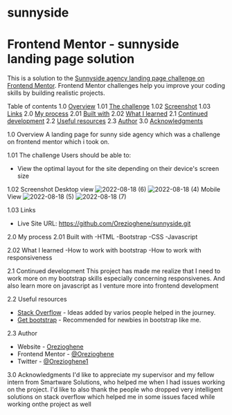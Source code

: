 # sunnyside
# Frontend Mentor - sunnyside landing page solution

This is a solution to the [Sunnyside agency landing page challenge on Frontend Mentor](https://www.frontendmentor.io/challenges/sunnyside-agency-landing-page-7yVs3B6ef). Frontend Mentor challenges help you improve your coding skills by building realistic projects. 

Table of contents 
1.0  [Overview](#overview)
1.01 [The challenge](#the-challenge)
1.02 [Screenshot](#screenshot)
1.03 [Links](#links)
2.0  [My process](#my-process)
2.01 [Built with](#built-with)
2.02 [What I learned](#what-i-learned) 
2.1  [Continued development](#continued-development)
2.2  [Useful resources](#useful-resources)
2.3  [Author](#author)
3.0  [Acknowledgments](#acknowledgments)

1.0 Overview
A landing page for sunny side agency which was a challenge on frontend mentor which i took on.

1.01 The challenge
Users should be able to:
- View the optimal layout for the site depending on their device's screen size

1.02 Screenshot
Desktop view
![2022-08-18 (6)](https://user-images.githubusercontent.com/105548322/185429624-111e01b2-69c9-45db-b3a4-045c48f33746.png)
![2022-08-18 (4)](https://user-images.githubusercontent.com/105548322/185429328-c2c8928a-eb39-4743-affa-ab566d6957ce.png)
Mobile View
![2022-08-18 (5)](https://user-images.githubusercontent.com/105548322/185429343-b064ad2c-3683-4c76-bcc0-9fad754814d8.png)
![2022-08-18 (7)](https://user-images.githubusercontent.com/105548322/185432275-cfa71622-4890-497d-9f60-a74dec935214.png)

1.03 Links
- Live Site URL: https://github.com/Orezioghene/sunnyside.git

2.0  My process
2.01 Built with
-HTML
-Bootstrap
-CSS
-Javascript

2.02 What I learned
-How to work with bootstrap
-How to work with responsiveness

2.1 Continued development
This project has made me realize that I need to work more on my bootstrap skills especially concerning responsivenes. And also learn more on javascript as I venture more into frontend development

2.2 Useful resources
- [Stack Overflow](https://stackoverflow.com/) - Ideas added by varios people helped in the journey.
- [Get bootstrap](https://getbootstrap.com/) - Recommended for newbies in bootstrap like me.

2.3 Author
- Website - [Orezioghene](https://github.com/Orezioghene/sunnyside.git)
- Frontend Mentor - [@Orezioghene](https://www.frontendmentor.io/profile/Orezioghene)
- Twitter - [@Orezioghene1](https://www.twitter.com/Orezioghene1)

3.0 Acknowledgments
I'd like to appreciate my supervisor and my fellow intern from Smartware Solutions, who helped me when I had issues working on the project. I'd like to also thank the people who dropped very intelligent solutions on stack overflow which helped me in some issues faced while working onthe project as well


 

